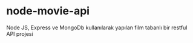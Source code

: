 # node-movie-api
Node JS, Express ve MongoDb kullanılarak yapılan film tabanlı bir restful API projesi
